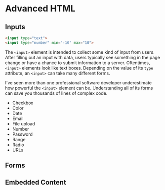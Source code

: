 # Advanced HTML

## Inputs

```html
<input type="text">
<input type="number" min="-10" max="10">
```

The `<input>` element is intended to collect some kind of input from users. After filling out an input with data, users typically see something in the page change or have a chance to submit information to a server. Oftentimes, `<input>` elements look like text boxes. Depending on the value of its `type` attribute, an `<input>` can take many different forms.

I've seen more than one professional software developer underestimate how powerful the `<input>` element can be. Understanding all of its forms can save you thousands of lines of complex code.

* Checkbox
* Color
* Date
* Email
* File upload
* Number
* Password
* Range
* Radio
* URLs

## Forms

## Embedded Content
